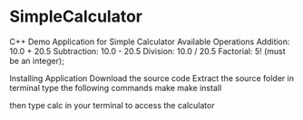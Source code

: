 # SimpleCalculator
C++ Demo Application for Simple Calculator
Available Operations
Addition: 10.0 + 20.5
Subtraction: 10.0 - 20.5
Division: 10.0 / 20.5
Factorial: 5! (must be an integer);

Installing Application
Download the source code
Extract the source folder in terminal 
type the following commands
make
make install

then type calc in your terminal to access the calculator
